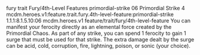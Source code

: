 <ability>
  <metadata>
    <class>fury</class>
    <feature_type>trait</feature_type>
    <file_dpath>Fury/4th-Level Features</file_dpath>
    <item_id>primordial-strike</item_id>
    <item_index>06</item_index>
    <item_name>Primordial Strike</item_name>
    <level>4</level>
    <scc>mcdm.heroes.v1:feature.trait.fury.4th-level-feature:primordial-strike</scc>
    <scdc>1.1.1:8.1.5.10:06</scdc>
    <source>mcdm.heroes.v1</source>
    <type>feature/trait/fury/4th-level-feature</type>
  </metadata>
  <effects>
    <effect type="mundane">You can manifest your ferocity directly as an elemental force created by the Primordial Chaos. As part of any strike, you can spend 1 ferocity to gain 1 surge that must be used for that strike. The extra damage dealt by the surge can be acid, cold, corruption, fire, lightning, poison, or sonic (your choice).</effect>
  </effects>
</ability>
